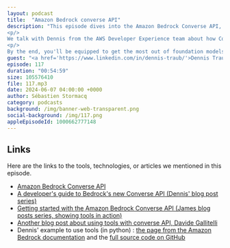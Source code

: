 ```yaml
---
layout: podcast
title:  "Amazon Bedrock converse API"
description: "This episode dives into the Amazon Bedrock Converse API, a new release that simplifies integrating large language models (LLMs) into your applications.
<p/>
We talk with Dennis from the AWS Developer Experience team about how Converse tackles common integration challenges, and explores the concept of tools for unlocking new orchestration capabilities for LLMs.
<p/>
By the end, you'll be equipped to get the most out of foundation models on Amazon Bedrock."
guest: "<a href='https://www.linkedin.com/in/dennis-traub/'>Dennis Traub</a>, Developer Advocate, AWS"
episode: 117
duration: "00:54:59" 
size: 105576410
file: 117.mp3
date: 2024-06-07 04:00:00 +0000
author: Sébastien Stormacq
category: podcasts
background: /img/banner-web-transparent.png
social-background: /img/117.png
appleEpisodeId: 1000662777148
---
```



## Links

Here are the links to the tools, technologies, or articles we mentioned in this episode.

- [Amazon Bedrock Converse API](https://docs.aws.amazon.com/bedrock/latest/userguide/conversation-inference.html)
- [A developer's guide to Bedrock's new Converse API (Dennis' blog post series)](https://community.aws/content/2dtauBCeDa703x7fDS9Q30MJoBA/amazon-bedrock-converse-api-developer-guide)
- [Getting started with the Amazon Bedrock Converse API (James blog posts series, showing tools in action)](https://community.aws/content/2hHgVE7Lz6Jj1vFv39zSzzlCilG/getting-started-with-the-amazon-bedrock-converse-api?lang=en)
- [Another blog post about using tools with converse API, Davide Gallitelli](https://dgallitelli95.medium.com/amazon-bedrock-explained-with-memes-converse-api-and-tool-usage-w-anthropic-claude-3-001c341347ca)
- Dennis' example to use tools (in python) : [the page from the Amazon Bedrock documentation](https://docs.aws.amazon.com/bedrock/latest/userguide/bedrock-runtime_example_bedrock-runtime_Scenario_ToolUseDemo_AnthropicClaude_section.html) and the [full source code on GitHub](https://github.com/awsdocs/aws-doc-sdk-examples/tree/main/python/example_code/bedrock-runtime/cross-model-scenarios/tool_use_demo)
